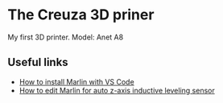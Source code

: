# The Creuza 3D priner 
My first 3D printer.
Model: Anet A8

## Useful links
- [How to install Marlin with VS Code](https://www.youtube.com/watch?v=dAlENiT3iek)
- [How to edit Marlin for auto z-axis inductive leveling sensor](https://www.youtube.com/watch?v=vFgWtPN-F2w)